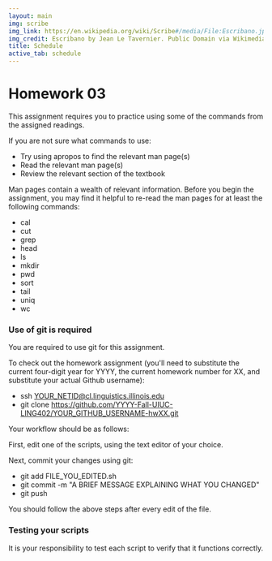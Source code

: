```yaml
---
layout: main
img: scribe
img_link: https://en.wikipedia.org/wiki/Scribe#/media/File:Escribano.jpg
img_credit: Escribano by Jean Le Tavernier. Public Domain via Wikimedia Commons.
title: Schedule
active_tab: schedule
---
```


# Homework 03

<!--
<div class="alert alert-info">
  Due Saturday 03 September 2016 at 11:59 PM Central time.
</div>


Do the following:

* Connect to the cl server using ssh
* On the cl server, use git clone to clone your hw03 repository from [github](https://github.com/2016-Fall-UIUC-LING402)
* Follow the instructions in the hw3 README file
-->

This assignment requires you to practice using some of the commands from the assigned readings.

If you are not sure what commands to use:

* Try using apropos to find the relevant man page(s)
* Read the relevant man page(s)
* Review the relevant section of the textbook

Man pages contain a wealth of relevant information. 
Before you begin the assignment, you may find it helpful to re-read the man pages for at least the following commands:

* cal
* cut
* grep
* head
* ls
* mkdir
* pwd
* sort
* tail
* uniq
* wc


### Use of git is required

You are required to use git for this assignment.

To check out the homework assignment (you'll need to substitute the current four-digit year for YYYY, the current homework number for XX, and substitute your actual Github username):

* ssh YOUR_NETID@cl.linguistics.illinois.edu
* git clone https://github.com/YYYY-Fall-UIUC-LING402/YOUR_GITHUB_USERNAME-hwXX.git

Your workflow should be as follows:

First, edit one of the scripts, using the text editor of your choice.

Next, commit your changes using git:

* git add FILE_YOU_EDITED.sh
* git commit -m "A BRIEF MESSAGE EXPLAINING WHAT YOU CHANGED"
* git push

You should follow the above steps after every edit of the file. 


### Testing your scripts

It is your responsibility to test each script to verify that it functions correctly.
